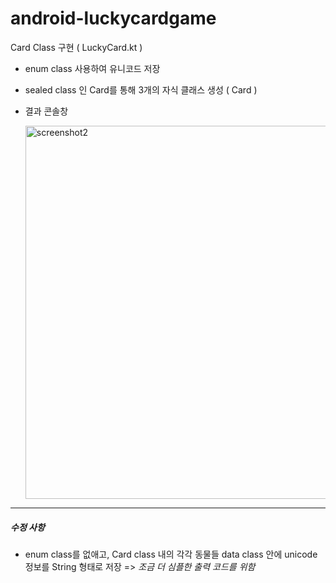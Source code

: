 # android-luckycardgame
Card Class 구현 ( LuckyCard.kt )
- enum class 사용하여 유니코드 저장
- sealed class 인 Card를 통해 3개의 자식 클래스 생성 ( Card )
- 결과 콘솔창
  
  <img width="597" alt="screenshot2" src="https://github.com/JoYehyun99/android-luckycardgame/assets/81362348/97292c5f-bf55-49da-807c-7f0651d5651a">


---

##### 수정 사항
- enum class를 없애고, Card class 내의 각각 동물들 data class 안에 unicode 정보를 String 형태로 저장 => _조금 더 심플한 출력 코드를 위함_